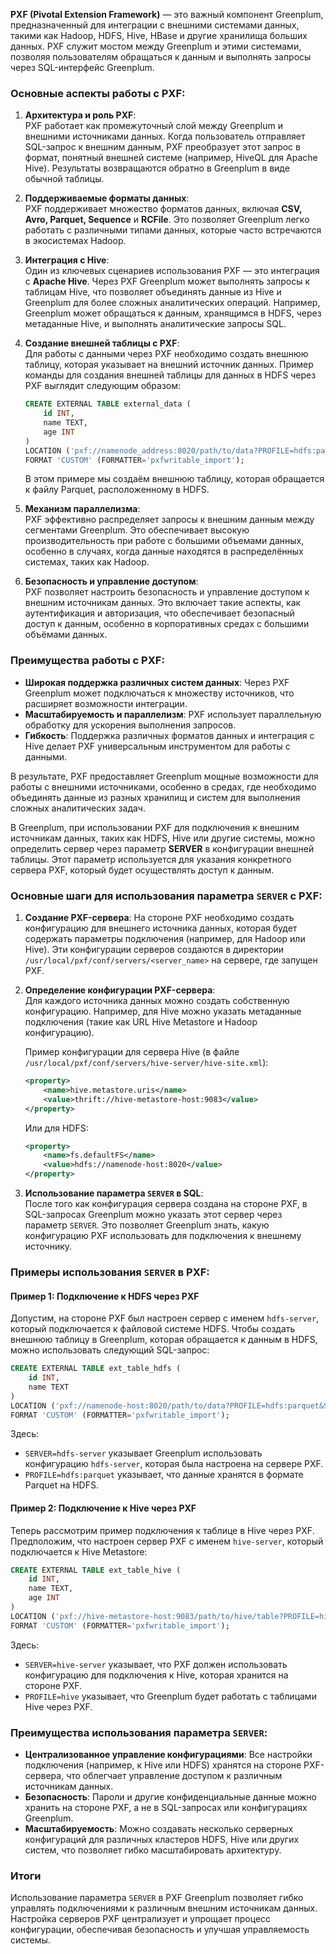 **PXF (Pivotal Extension Framework)** — это важный компонент Greenplum, предназначенный для интеграции с внешними системами данных, такими как Hadoop, HDFS, Hive, HBase и другие хранилища больших данных. PXF служит мостом между Greenplum и этими системами, позволяя пользователям обращаться к данным и выполнять запросы через SQL-интерфейс Greenplum.

### Основные аспекты работы с PXF:

1. **Архитектура и роль PXF**:  
   PXF работает как промежуточный слой между Greenplum и внешними источниками данных. Когда пользователь отправляет SQL-запрос к внешним данным, PXF преобразует этот запрос в формат, понятный внешней системе (например, HiveQL для Apache Hive). Результаты возвращаются обратно в Greenplum в виде обычной таблицы.

2. **Поддерживаемые форматы данных**:  
   PXF поддерживает множество форматов данных, включая **CSV, Avro, Parquet, Sequence** и **RCFile**. Это позволяет Greenplum легко работать с различными типами данных, которые часто встречаются в экосистемах Hadoop.

3. **Интеграция с Hive**:  
   Один из ключевых сценариев использования PXF — это интеграция с **Apache Hive**. Через PXF Greenplum может выполнять запросы к таблицам Hive, что позволяет объединять данные из Hive и Greenplum для более сложных аналитических операций. Например, Greenplum может обращаться к данным, хранящимся в HDFS, через метаданные Hive, и выполнять аналитические запросы SQL.

4. **Создание внешней таблицы с PXF**:  
   Для работы с данными через PXF необходимо создать внешнюю таблицу, которая указывает на внешний источник данных. Пример команды для создания внешней таблицы для данных в HDFS через PXF выглядит следующим образом:
   ```sql
   CREATE EXTERNAL TABLE external_data (
       id INT,
       name TEXT,
       age INT
   )
   LOCATION ('pxf://namenode_address:8020/path/to/data?PROFILE=hdfs:parquet')
   FORMAT 'CUSTOM' (FORMATTER='pxfwritable_import');
   ```
   В этом примере мы создаём внешнюю таблицу, которая обращается к файлу Parquet, расположенному в HDFS.

5. **Механизм параллелизма**:  
   PXF эффективно распределяет запросы к внешним данным между сегментами Greenplum. Это обеспечивает высокую производительность при работе с большими объемами данных, особенно в случаях, когда данные находятся в распределённых системах, таких как Hadoop.

6. **Безопасность и управление доступом**:  
   PXF позволяет настроить безопасность и управление доступом к внешним источникам данных. Это включает такие аспекты, как аутентификация и авторизация, что обеспечивает безопасный доступ к данным, особенно в корпоративных средах с большими объёмами данных.

### Преимущества работы с PXF:
- **Широкая поддержка различных систем данных**: Через PXF Greenplum может подключаться к множеству источников, что расширяет возможности интеграции.
- **Масштабируемость и параллелизм**: PXF использует параллельную обработку для ускорения выполнения запросов.
- **Гибкость**: Поддержка различных форматов данных и интеграция с Hive делает PXF универсальным инструментом для работы с данными.

В результате, PXF предоставляет Greenplum мощные возможности для работы с внешними источниками, особенно в средах, где необходимо объединять данные из разных хранилищ и систем для выполнения сложных аналитических задач.

В Greenplum, при использовании PXF для подключения к внешним источникам данных, таких как HDFS, Hive или другие системы, можно определить сервер через параметр **SERVER** в конфигурации внешней таблицы. Этот параметр используется для указания конкретного сервера PXF, который будет осуществлять доступ к данным.

### Основные шаги для использования параметра `SERVER` с PXF:

1. **Создание PXF-сервера**: 
   На стороне PXF необходимо создать конфигурацию для внешнего источника данных, которая будет содержать параметры подключения (например, для Hadoop или Hive). Эти конфигурации серверов создаются в директории `/usr/local/pxf/conf/servers/<server_name>` на сервере, где запущен PXF.

2. **Определение конфигурации PXF-сервера**:  
   Для каждого источника данных можно создать собственную конфигурацию. Например, для Hive можно указать метаданные подключения (такие как URL Hive Metastore и Hadoop конфигурацию).

   Пример конфигурации для сервера Hive (в файле `/usr/local/pxf/conf/servers/hive-server/hive-site.xml`):
   ```xml
   <property>
       <name>hive.metastore.uris</name>
       <value>thrift://hive-metastore-host:9083</value>
   </property>
   ```

   Или для HDFS:
   ```xml
   <property>
       <name>fs.defaultFS</name>
       <value>hdfs://namenode-host:8020</value>
   </property>
   ```

3. **Использование параметра `SERVER` в SQL**:  
   После того как конфигурация сервера создана на стороне PXF, в SQL-запросах Greenplum можно указать этот сервер через параметр `SERVER`. Это позволяет Greenplum знать, какую конфигурацию PXF использовать для подключения к внешнему источнику.

### Примеры использования `SERVER` в PXF:

#### Пример 1: Подключение к HDFS через PXF
Допустим, на стороне PXF был настроен сервер с именем `hdfs-server`, который подключается к файловой системе HDFS. Чтобы создать внешнюю таблицу в Greenplum, которая обращается к данным в HDFS, можно использовать следующий SQL-запрос:

```sql
CREATE EXTERNAL TABLE ext_table_hdfs (
    id INT,
    name TEXT
)
LOCATION ('pxf://namenode-host:8020/path/to/data?PROFILE=hdfs:parquet&SERVER=hdfs-server')
FORMAT 'CUSTOM' (FORMATTER='pxfwritable_import');
```

Здесь:
- `SERVER=hdfs-server` указывает Greenplum использовать конфигурацию `hdfs-server`, которая была настроена на сервере PXF.
- `PROFILE=hdfs:parquet` указывает, что данные хранятся в формате Parquet на HDFS.

#### Пример 2: Подключение к Hive через PXF
Теперь рассмотрим пример подключения к таблице в Hive через PXF. Предположим, что настроен сервер PXF с именем `hive-server`, который подключается к Hive Metastore:

```sql
CREATE EXTERNAL TABLE ext_table_hive (
    id INT,
    name TEXT,
    age INT
)
LOCATION ('pxf://hive-metastore-host:9083/path/to/hive/table?PROFILE=hive&SERVER=hive-server')
FORMAT 'CUSTOM' (FORMATTER='pxfwritable_import');
```

Здесь:
- `SERVER=hive-server` указывает, что PXF должен использовать конфигурацию для подключения к Hive, которая хранится на стороне PXF.
- `PROFILE=hive` указывает, что Greenplum будет работать с таблицами Hive через PXF.

### Преимущества использования параметра `SERVER`:
- **Централизованное управление конфигурациями**: Все настройки подключения (например, к Hive или HDFS) хранятся на стороне PXF-сервера, что облегчает управление доступом к различным источникам данных.
- **Безопасность**: Пароли и другие конфиденциальные данные можно хранить на стороне PXF, а не в SQL-запросах или конфигурациях Greenplum.
- **Масштабируемость**: Можно создавать несколько серверных конфигураций для различных кластеров HDFS, Hive или других систем, что позволяет гибко масштабировать архитектуру.

### Итоги
Использование параметра `SERVER` в PXF Greenplum позволяет гибко управлять подключениями к различным внешним источникам данных. Настройка серверов PXF централизует и упрощает процесс конфигурации, обеспечивая безопасность и улучшая управляемость системы.